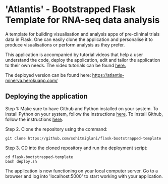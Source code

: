 # 'Atlantis' - Bootstrapped Flask Template for RNA-seq data analysis

A template for building visualisation and analysis apps of pre-clininal trials data in Flask. One can easily clone the application and personalise it to produce visualisations or perform analysis as they prefer.

This application is accompanied by tutorial videos that help a user understand the code, deploy the application, edit and tailor the application to their own needs. The video tutorials can be found [here.](https://www.youtube.com/playlist?list=PLJSw-40RAjgdUi4hF3cAUPD6mtgF-MKiJ)

The deployed version can be found here: https://atlantis-minerva.herokuapp.com/

## Deploying the application

Step 1: Make sure to have Github and Python installed on your system. To install Python on your system, follow the instructions [here](https://realpython.com/installing-python/). To install Github, follow the instructions [here](https://gist.github.com/derhuerst/1b15ff4652a867391f03).

Step 2. Clone the repository using the command: 
```terminal
git clone https://github.com/sohitmiglani/flask-bootstrapped-template
```
Step 3. CD into the cloned repository and run the deployment script: 
```terminal
cd flask-bootstrapped-template
bash deploy.sh
```

The application is now functioning on your local computer server. Go to a browser and log into 'localhost:5000' to start working with your application.

